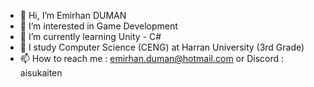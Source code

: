 - 👋 Hi, I’m Emirhan DUMAN
- 👀 I’m interested in Game Development
- 🌱 I’m currently learning Unity - C#
- 🏫 I study Computer Science (CENG) at Harran University (3rd Grade)
- 📫 How to reach me : 
emirhan.duman@hotmail.com or
Discord : aisukaiten

<!---
aisukaiten/aisukaiten is a ✨ special ✨ repository because its `README.md` (this file) appears on your GitHub profile.
You can click the Preview link to take a look at your changes.
--->
